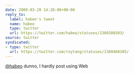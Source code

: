 ```yaml
---
date: 2009-03-20 14:28:00+00:00
reply_to:
  label: habeo's tweet
  name: habeo
  type: twitter
  url: https://twitter.com/habeo/statuses/1360386503/
source: twitter
syndicated:
- type: twitter
  url: https://twitter.com/roytang/statuses/1360468105/
---
```


[@habeo](https://twitter.com/habeo/) dunno, I hardly post using Web